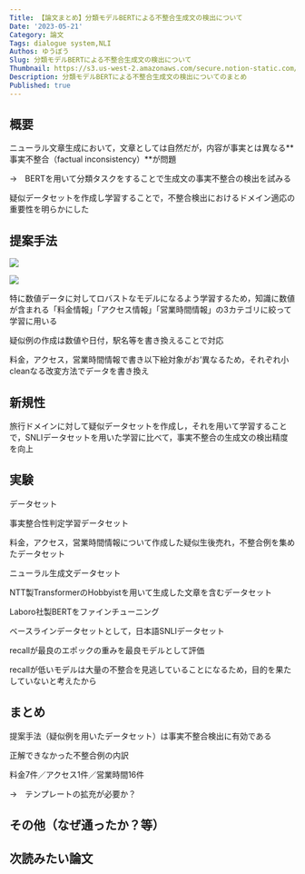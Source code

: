 ```yaml
---
Title: 【論文まとめ】分類モデルBERTによる不整合生成文の検出について
Date: '2023-05-21'
Category: 論文
Tags: dialogue system,NLI
Authos: ゆうぼう
Slug: 分類モデルBERTによる不整合生成文の検出について
Thumbnail: https://s3.us-west-2.amazonaws.com/secure.notion-static.com/3dfb04c2-e744-465a-aeed-9cab4ad06729/%E3%82%B9%E3%82%AF%E3%83%AA%E3%83%BC%E3%83%B3%E3%82%B7%E3%83%A7%E3%83%83%E3%83%88_2022-07-24_11.31.54.png?X-Amz-Algorithm=AWS4-HMAC-SHA256&X-Amz-Content-Sha256=UNSIGNED-PAYLOAD&X-Amz-Credential=AKIAT73L2G45EIPT3X45%2F20230521%2Fus-west-2%2Fs3%2Faws4_request&X-Amz-Date=20230521T180829Z&X-Amz-Expires=3600&X-Amz-Signature=3eb2d8fada149e2992803f25c3b6af6c39cb3b56c227b78ec05b99f4d1fbd5f8&X-Amz-SignedHeaders=host&x-id=GetObject
Description: 分類モデルBERTによる不整合生成文の検出についてのまとめ
Published: true
---
```


## 概要

ニューラル文章生成において，文章としては自然だが，内容が事実とは異なる**事実不整合（factual inconsistency）**が問題

→　BERTを用いて分類タスクをすることで生成文の事実不整合の検出を試みる

疑似データセットを作成し学習することで，不整合検出におけるドメイン適応の重要性を明らかにした

## 提案手法

![](https://s3.us-west-2.amazonaws.com/secure.notion-static.com/1ed54194-49ae-452a-bf7d-f6347059b77d/%E3%82%B9%E3%82%AF%E3%83%AA%E3%83%BC%E3%83%B3%E3%82%B7%E3%83%A7%E3%83%83%E3%83%88_2022-07-24_11.31.54.png?X-Amz-Algorithm=AWS4-HMAC-SHA256&X-Amz-Content-Sha256=UNSIGNED-PAYLOAD&X-Amz-Credential=AKIAT73L2G45EIPT3X45%2F20230521%2Fus-west-2%2Fs3%2Faws4_request&X-Amz-Date=20230521T180835Z&X-Amz-Expires=3600&X-Amz-Signature=3313f664bedc7bbe7770df24928aa928875a8fceda3a3a68226c86a486b594df&X-Amz-SignedHeaders=host&x-id=GetObject)

![](https://s3.us-west-2.amazonaws.com/secure.notion-static.com/b4af1da4-7869-4522-b00c-01a2ee36936b/%E3%82%B9%E3%82%AF%E3%83%AA%E3%83%BC%E3%83%B3%E3%82%B7%E3%83%A7%E3%83%83%E3%83%88_2022-07-24_11.32.42.png?X-Amz-Algorithm=AWS4-HMAC-SHA256&X-Amz-Content-Sha256=UNSIGNED-PAYLOAD&X-Amz-Credential=AKIAT73L2G45EIPT3X45%2F20230521%2Fus-west-2%2Fs3%2Faws4_request&X-Amz-Date=20230521T180836Z&X-Amz-Expires=3600&X-Amz-Signature=bbc96bd6864d164e79750b72b8df5dcf30bb6d7f70817a46fae2e49769f3ca0a&X-Amz-SignedHeaders=host&x-id=GetObject)

特に数値データに対してロバストなモデルになるよう学習するため，知識に数値が含まれる「料金情報」「アクセス情報」「営業時間情報」の3カテゴリに絞って学習に用いる



疑似例の作成は数値や日付，駅名等を書き換えることで対応

料金，アクセス，営業時間情報で書き以下絵対象がお’異なるため，それぞれ小cleanなる改変方法でデータを書き換え

## 新規性

旅行ドメインに対して疑似データセットを作成し，それを用いて学習することで，SNLIデータセットを用いた学習に比べて，事実不整合の生成文の検出精度を向上

## 実験

データセット

事実整合性判定学習データセット

料金，アクセス，営業時間情報について作成した疑似生後売れ，不整合例を集めたデータセット

ニューラル生成文データセット

NTT製TransformerのHobbyistを用いて生成した文章を含むデータセット



Laboro社製BERTをファインチューニング

ベースラインデータセットとして，日本語SNLIデータセット

recallが最良のエポックの重みを最良モデルとして評価

recallが低いモデルは大量の不整合を見逃していることになるため，目的を果たしていないと考えたから

## まとめ

提案手法（疑似例を用いたデータセット）は事実不整合検出に有効である

正解できなかった不整合例の内訳

料金7件／アクセス1件／営業時間16件

→　テンプレートの拡充が必要か？

## その他（なぜ通ったか？等）



## 次読みたい論文

